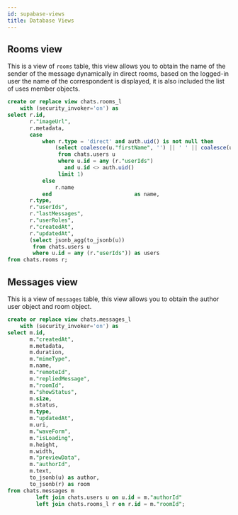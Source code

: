 ```yaml
---
id: supabase-views
title: Database Views
---
```


## Rooms view

This is a view of `rooms` table, this view allows you to obtain the name of the sender of the message dynamically in direct rooms, based on the logged-in user the name of the correspondent is displayed, it is also included the list of uses member objects.

```sql
create or replace view chats.rooms_l
    with (security_invoker='on') as
select r.id,
       r."imageUrl",
       r.metadata,
       case
           when r.type = 'direct' and auth.uid() is not null then
               (select coalesce(u."firstName", '') || ' ' || coalesce(u."lastName", '')
                from chats.users u
                where u.id = any (r."userIds")
                  and u.id <> auth.uid()
                limit 1)
           else
               r.name
           end                          as name,
       r.type,
       r."userIds",
       r."lastMessages",
       r."userRoles",
       r."createdAt",
       r."updatedAt",
       (select jsonb_agg(to_jsonb(u))
        from chats.users u
        where u.id = any (r."userIds")) as users
from chats.rooms r;
```


## Messages view

This is a view of `messages` table, this view allows you to obtain the author user object and room object.

```sql
create or replace view chats.messages_l
    with (security_invoker='on') as
select m.id,
       m."createdAt",
       m.metadata,
       m.duration,
       m."mimeType",
       m.name,
       m."remoteId",
       m."repliedMessage",
       m."roomId",
       m."showStatus",
       m.size,
       m.status,
       m.type,
       m."updatedAt",
       m.uri,
       m."waveForm",
       m."isLoading",
       m.height,
       m.width,
       m."previewData",
       m."authorId",
       m.text,
       to_jsonb(u) as author,
       to_jsonb(r) as room
from chats.messages m
         left join chats.users u on u.id = m."authorId"
         left join chats.rooms_l r on r.id = m."roomId";
```